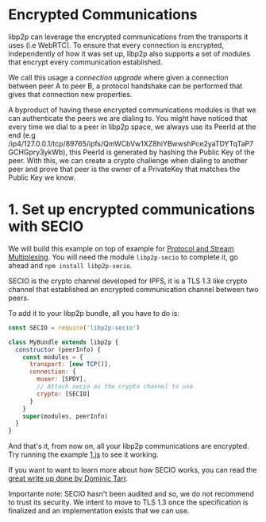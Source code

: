 # Encrypted Communications

libp2p can leverage the encrypted communications from the transports it uses (i.e WebRTC). To ensure that every connection is encrypted, independently of how it was set up, libp2p also supports a set of modules that encrypt every communication established.

We call this usage a _connection upgrade_ where given a connection between peer A to peer B, a protocol handshake can be performed that gives that connection new properties.

A byproduct of having these encrypted communications modules is that we can authenticate the peers we are dialing to. You might have noticed that every time we dial to a peer in libp2p space, we always use its PeerId at the end (e.g /ip4/127.0.0.1/tcp/89765/ipfs/QmWCbVw1XZ8hiYBwwshPce2yaTDYTqTaP7GCHGpry3ykWb), this PeerId is generated by hashing the Public Key of the peer. With this, we can create a crypto challenge when dialing to another peer and prove that peer is the owner of a PrivateKey that matches the Public Key we know.

# 1. Set up encrypted communications with SECIO

We will build this example on top of example for [Protocol and Stream Multiplexing](../protocol-and-stream-multiplexing). You will need the module `libp2p-secio` to complete it, go ahead and `npm install libp2p-secio`.

SECIO is the crypto channel developed for IPFS, it is a TLS 1.3 like crypto channel that established an encrypted communication channel between two peers.

To add it to your libp2p bundle, all you have to do is:

```JavaScript
const SECIO = require('libp2p-secio')

class MyBundle extends libp2p {
  constructor (peerInfo) {
    const modules = {
      transport: [new TCP()],
      connection: {
        muxer: [SPDY],
        // Attach secio as the crypto channel to use
        crypto: [SECIO]
      }
    }
    super(modules, peerInfo)
  }
}
```

And that's it, from now on, all your libp2p communications are encrypted. Try running the example [1.js](./1.js) to see it working.

If you want to want to learn more about how SECIO works, you can read the [great write up done by Dominic Tarr](https://github.com/auditdrivencrypto/secure-channel/blob/master/prior-art.md#ipfss-secure-channel).

Importante note: SECIO hasn't been audited and so, we do not recommend to trust its security. We intent to move to TLS 1.3 once the specification is finalized and an implementation exists that we can use.
